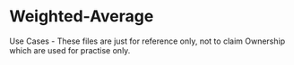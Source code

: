 # Weighted-Average
Use Cases - These files are just for reference only, not to claim Ownership which are used for practise only.

